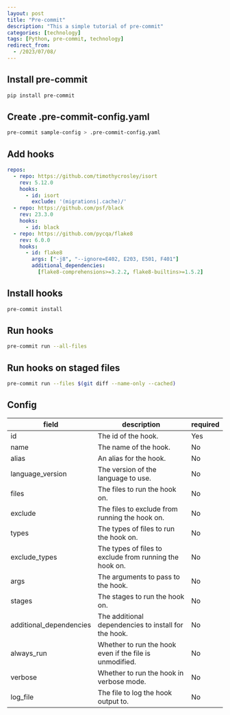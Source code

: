 ```yaml
---
layout: post
title: "Pre-commit"
description: "This a simple tutorial of pre-commit"
categories: [technology]
tags: [Python, pre-commit, technology]
redirect_from:
  - /2023/07/08/
---
```


## Install pre-commit

```bash
pip install pre-commit
```

## Create .pre-commit-config.yaml

```bash
pre-commit sample-config > .pre-commit-config.yaml
```

## Add hooks

```yaml
repos:
  - repo: https://github.com/timothycrosley/isort
    rev: 5.12.0
    hooks:
      - id: isort
        exclude: '(migrations|.cache)/'
  - repo: https://github.com/psf/black
    rev: 23.3.0
    hooks:
      - id: black
  - repo: https://github.com/pycqa/flake8
    rev: 6.0.0
    hooks:
      - id: flake8
        args: ["-j8", "--ignore=E402, E203, E501, F401"]
        additional_dependencies:
          [flake8-comprehensions>=3.2.2, flake8-builtins>=1.5.2]
```

## Install hooks

```bash
pre-commit install
```

## Run hooks

```bash
pre-commit run --all-files
```

## Run hooks on staged files

```bash
pre-commit run --files $(git diff --name-only --cached)
```

## Config

| field                   | description                                             | required |
| ----------------------- | ------------------------------------------------------- | -------- |
| id                      | The id of the hook.                                     | Yes      |
| name                    | The name of the hook.                                   | No       |
| alias                   | An alias for the hook.                                  | No       |
| language_version        | The version of the language to use.                     | No       |
| files                   | The files to run the hook on.                           | No       |
| exclude                 | The files to exclude from running the hook on.          | No       |
| types                   | The types of files to run the hook on.                  | No       |
| exclude_types           | The types of files to exclude from running the hook on. | No       |
| args                    | The arguments to pass to the hook.                      | No       |
| stages                  | The stages to run the hook on.                          | No       |
| additional_dependencies | The additional dependencies to install for the hook.    | No       |
| always_run              | Whether to run the hook even if the file is unmodified. | No       |
| verbose                 | Whether to run the hook in verbose mode.                | No       |
| log_file                | The file to log the hook output to.                     | No       |